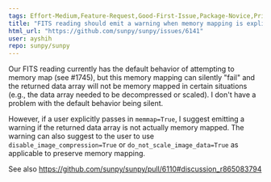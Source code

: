 ```yaml
---
tags: Effort-Medium,Feature-Request,Good-First-Issue,Package-Novice,Priority-Low,io
title: "FITS reading should emit a warning when memory mapping is explicitly requested but not successful"
html_url: "https://github.com/sunpy/sunpy/issues/6141"
user: ayshih
repo: sunpy/sunpy
---
```


Our FITS reading currently has the default behavior of attempting to memory map (see #1745), but this memory mapping can silently "fail" and the returned data array will not be memory mapped in certain situations (e.g., the data array needed to be decompressed or scaled).  I don't have a problem with the default behavior being silent.

However, if a user explicitly passes in `memmap=True`, I suggest emitting a warning if the returned data array is not actually memory mapped.  The warning can also suggest to the user to use `disable_image_compression=True` or `do_not_scale_image_data=True` as applicable to preserve memory mapping.

See also https://github.com/sunpy/sunpy/pull/6110#discussion_r865083794